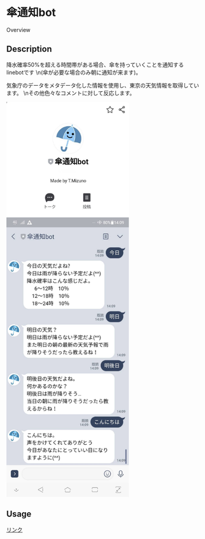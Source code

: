 傘通知bot
====

Overview

## Description
降水確率50%を超える時間帯がある場合、傘を持っていくことを通知するlinebotです
\n(傘が必要な場合のみ朝に通知が来ます)。

気象庁のデータをメタデータ化した情報を使用し、東京の天気情報を取得しています。
\nその他色々なコメントに対して反応します。

<img src="12912_1.jpg" width="320px">
<img src="12911.jpg" width="320px">




## Usage

[リンク](https://line.me/R/ti/p/%40753ptrfv)

